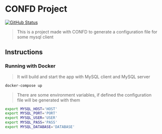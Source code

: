 # CONFD Project

[![GitHub Status](https://badgen.net/github/status/julio-cesar-development/confd-project)](https://github.com/julio-cesar-development/confd-project)

> This is a project made with CONFD to generate a configuration file for some mysql client

## Instructions

### Running with Docker

> It will build and start the app with MySQL client and MySQL server

```bash
docker-compose up
```

> There are some environment variables, if defined the configuration file will be generated with them

```bash
export MYSQL_HOST='HOST'
export MYSQL_PORT='PORT'
export MYSQL_USER='USER'
export MYSQL_PASS='PASS'
export MYSQL_DATABASE='DATABASE'
```
